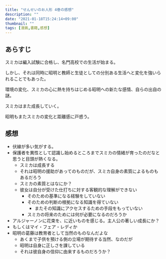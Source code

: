 ```yaml
---
title: "せんせいのお人形 4巻の感想"
description: ""
date: "2021-01-18T15:24:14+09:00"
thumbnail: ""
tags: [漫画,書籍,感想]
---
```


## あらすじ
スミカは編入試験に合格し、名門高校での生活が始まる。

しかし、それは同時に昭明と教師と生徒としての分別ある生活へと変化を強いられることでもあった。

環境の変化、スミカの心に熱を持ちはじめる昭明への新たな感情、自らの出自の謎。

スミカはまた成長していく。

昭明もまたスミカの変化と距離感に戸惑う。

## 感想
- 伏線が多い気がする。
- 保護者を異性として認識し始めるところまでスミカの情緒が育ったのだなと思うと目頭が熱くなる。
  - スミカは成長する
  - それは昭明の援助があってのものだが、スミカ自身の素質によるものもあるだろう
  - スミカの素質とはなにか？
  - 彼女は自分が受けた仕打ちに対する客観的な理解ができない
    - そのための基準になる経験をしていない
    - そのための判断の根拠になる知識を得ていない
      - またその知識にアクセスするための手段をもっていない
    - スミカの将来のためには何が必要になるのだろうか
- アルジャーノンに花束を、に近いものを感じる。主人公の著しい成長にか？
- もしくはマイ・フェア・レディか
- 昭明の葛藤は教育者として当然のものなんだよな
  - あくまで子供を預ける側の立場が期待する当然、なのだが
  - 昭明は自身に正しさを課している
  - それは彼自身の信仰に由来するものだろうか？

<div data-vc_mylinkbox_id="887692548"></div>